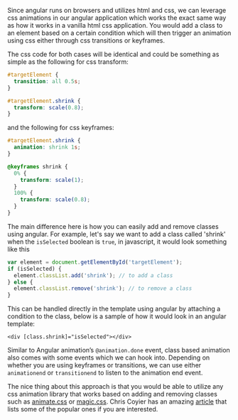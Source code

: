 Since angular runs on browsers and utilizes html and css, we can leverage css animations in our angular application which works the exact same way as how it works in a vanilla html css application. You would add a class to an element based on a certain condition which will then trigger an animation using css either through css transitions or keyframes.

The css code for both cases will be identical and could be something as simple as the following for css transform:

```css
#targetElement {
  transition: all 0.5s;
}

#targetElement.shrink {
  transform: scale(0.8);
}
```

and the following for css keyframes:

```css
#targetElement.shrink {
  animation: shrink 1s;
}

@keyframes shrink {
  0% {
    transform: scale(1);
  }
  100% {
    transform: scale(0.8);
  }
}
```

The main difference here is how you can easily add and remove classes using angular. For example, let's say we want to add a class called 'shrink' when the `isSelected` boolean is `true`, in javascript, it would look something like this

```javascript
var element = document.getElementById('targetElement');
if (isSelected) {
  element.classList.add('shrink'); // to add a class
} else {
  element.classList.remove('shrink'); // to remove a class
}
```

This can be handled directly in the template using angular by attaching a condition to the class, below is a sample of how it would look in an angular template:

```markup
<div [class.shrink]="isSelected"></div>
```

Similar to Angular animation’s `@animation.done` event, class based animation also comes with some events which we can hook into. Depending on whether you are using keyframes or transitions, we can use either `animationend` or `transitionend` to listen to the animation end event.

The nice thing about this approach is that you would be able to utilize any css animation library that works based on adding and removing classes such as [animate.css](https://daneden.github.io/animate.css/) or [magic.css](https://www.minimamente.com/project/magic/). Chris Coyier has an amazing [article](https://css-tricks.com/css-animation-libraries/) that lists some of the popular ones if you are interested.

